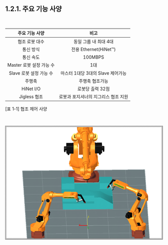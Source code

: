 ﻿## 1.2.1. 주요 기능 사양

<br>

| 주요 기능 사양 | 비고 | 
| :---: | :---: | 
|협조 로봇 대수	|동일 그룹 내 최대 4대|
|통신 방식	|전용 Ethernet(HiNet™)|
|통신 속도	|100MBPS|
|Master 로봇 설정 가능 수|	1대|
|Slave 로봇 설정 가능 수|	마스터 1대당 3대의 Slave 제어가능|
|주행축	|주행축 협조가능|
|HiNet I/O|	로봇당 출력 32점|
|Jigless 협조|	로봇과 포지셔너의 지그리스 협조 지원|

[표 1-1] 협조 제어 사양


<br>

![[그림1-2] 지그리스 협조제어 (Jigless cooperation)](../../_assets/1-2.png)